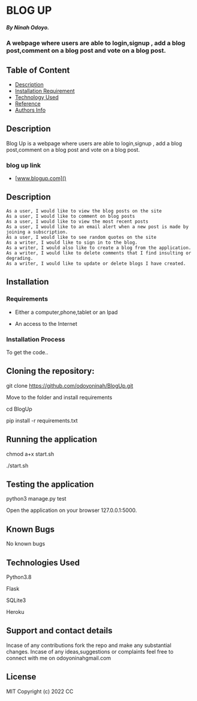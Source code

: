 
 # BLOG UP
 
 ##### By Ninah Odoyo.
 ### A webpage where users are able to login,signup , add a blog post,comment on a blog post and vote on a blog post.
 
 ## Table of Content
 
 + [Description](#description)
 + [Installation Requirement](#Installation)
 + [Technology Used](#technology-used)
 + [Reference](#reference)
 + [Authors Info](#author-Info)
 
 ## Description
 <p>Blog Up is a webpage where users are able to login,signup , add a blog post,comment on a blog post and vote on a blog post.</p>
 
 ### blog up link 
 + [www.blogup.com]()

 ## Description
    As a user, I would like to view the blog posts on the site
    As a user, I would like to comment on blog posts
    As a user, I would like to view the most recent posts
    As a user, I would like to an email alert when a new post is made by joining a subscription.
    As a user, I would like to see random quotes on the site
    As a writer, I would like to sign in to the blog.
    As a writer, I would also like to create a blog from the application.
    As a writer, I would like to delete comments that I find insulting or degrading.
    As a writer, I would like to update or delete blogs I have created.
 
 ## Installation
 
 ### Requirements
 
 * Either a computer,phone,tablet or an Ipad
 
 * An access to the Internet
 
 ### Installation Process
 
   To get the code..

## Cloning the repository:
git clone https://github.com/odoyoninah/BlogUp.git

Move to the folder and install requirements

cd BlogUp

pip install -r requirements.txt

## Running the application
chmod a+x start.sh

./start.sh

## Testing the application
python3  manage.py test

Open the application on your browser 127.0.0.1:5000.

## Known Bugs
No known bugs

## Technologies Used
Python3.8

Flask

SQLite3

Heroku
## Support and contact details
Incase of any contributions fork the repo and make any substantial changes. Incase of any ideas,suggestions or complaints feel free to connect with me on odoyoninahgmail.com

## License
MIT Copyright (c) 2022 CC



 
 
